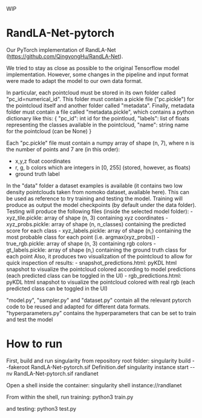 WIP
# RandLA-Net-pytorch
Our PyTorch implementation of RandLA-Net (https://github.com/QingyongHu/RandLA-Net).

We tried to stay as close as possible to the original Tensorflow model implementation.
However, some changes in the pipeline and input format were made to adapt the model to our own data format.

In particular, each pointcloud must be stored in its own folder called "pc_id=numerical_id".
This folder must contain a pickle file ("pc.pickle") for the pointcloud itself and another folder called "metadata".
Finally, metadata folder must contain a file called "metadata.pickle", which contains a python dictionary like this:
{
    "pc_id": int id for the pointloud, 
    "labels": list of floats representing the classes available in the pointcloud, 
    "name": string name for the pointcloud (can be None)
}

Each "pc.pickle" file must contain a numpy array of shape (n, 7), where n is the number of points and 7 are (in this order):
- x,y,z float coordinates
- r, g, b colors which are integers in [0, 255] (stored, however, as floats)
- ground truth label

In the "data" folder a dataset examples is available (it contains two low density pointclouds taken from nomoko dataset, available here).
This can be used as reference to try training and testing the model.
Training will produce as output the model checkpoints (by default under the data folder).
Testing will produce the following files (inside the selected model folder):
    - xyz_tile.pickle: array of shape (n, 3) containing xyz coordinates
    - xyz_probs.pickle: array of shape (n, n_classes) containing the predicted score for each class
    - xyz_labels.pickle: array of shape (n,) containing the most probable class for each point (i.e. argmax(xyz_probs))
    - true_rgb.pickle: array of shape (n, 3) containing rgb colors
    - gt_labels.pickle: array of shape (n,) containing the ground truth class for each point
Also, it produces two visualization of the pointcloud to allow for quick inspection of results:
    - snapshot_predictions.html: pyKDL html snapshot to visualize the pointcloud colored according to model predictions (each predicted class can be toggled in the UI)
    - rgb_predictions.html: pyKDL html snapshot to visualize the pointcloud colored with real rgb (each predicted class can be toggled in the UI)

"model.py", "sampler.py" and "dataset.py" contain all the relevant pytorch code to be reused and adapted for different data formats.
"hyperparameters.py" contains the hyperparameters that can be set to train and test the model

# How to run
First, build and run singularity
from repository root folder:
singularity build --fakeroot RandLA-Net-pytorch.sif Definition.def
singularity instance start --nv RandLA-Net-pytorch.sif randlanet

Open a shell inside the container:
singularity shell instance://randlanet

From within the shell, run training:
python3 train.py

and testing:
python3 test.py
